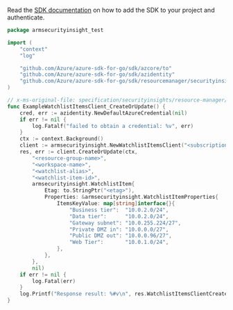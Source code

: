 Read the [SDK documentation](https://github.com/Azure/azure-sdk-for-go/blob/sdk%2Fresourcemanager%2Fsecurityinsight%2Farmsecurityinsight%2Fv0.2.1/sdk/resourcemanager/securityinsight/armsecurityinsight/README.md) on how to add the SDK to your project and authenticate.

```go
package armsecurityinsight_test

import (
	"context"
	"log"

	"github.com/Azure/azure-sdk-for-go/sdk/azcore/to"
	"github.com/Azure/azure-sdk-for-go/sdk/azidentity"
	"github.com/Azure/azure-sdk-for-go/sdk/resourcemanager/securityinsight/armsecurityinsight"
)

// x-ms-original-file: specification/securityinsights/resource-manager/Microsoft.SecurityInsights/preview/2021-09-01-preview/examples/watchlists/CreateWatchlistItem.json
func ExampleWatchlistItemsClient_CreateOrUpdate() {
	cred, err := azidentity.NewDefaultAzureCredential(nil)
	if err != nil {
		log.Fatalf("failed to obtain a credential: %v", err)
	}
	ctx := context.Background()
	client := armsecurityinsight.NewWatchlistItemsClient("<subscription-id>", cred, nil)
	res, err := client.CreateOrUpdate(ctx,
		"<resource-group-name>",
		"<workspace-name>",
		"<watchlist-alias>",
		"<watchlist-item-id>",
		armsecurityinsight.WatchlistItem{
			Etag: to.StringPtr("<etag>"),
			Properties: &armsecurityinsight.WatchlistItemProperties{
				ItemsKeyValue: map[string]interface{}{
					"Business tier":  "10.0.2.0/24",
					"Data tier":      "10.0.2.0/24",
					"Gateway subnet": "10.0.255.224/27",
					"Private DMZ in": "10.0.0.0/27",
					"Public DMZ out": "10.0.0.96/27",
					"Web Tier":       "10.0.1.0/24",
				},
			},
		},
		nil)
	if err != nil {
		log.Fatal(err)
	}
	log.Printf("Response result: %#v\n", res.WatchlistItemsClientCreateOrUpdateResult)
}
```
